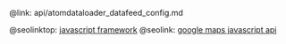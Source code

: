 @link: api/atomdataloader_datafeed_config.md

@seolinktop: [javascript framework](https://webix.com)
@seolink: [google maps javascript api](https://webix.com/widget/maps/)